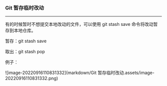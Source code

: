 ### Git 暂存临时改动

---

有的时候暂时不想提交本地改动的文件，可以使用 git stash save 命令将改动暂存到本地仓库。



暂存：git stash save

取出：git stash pop



例子：

![image-20220916110831332](markdown/Git 暂存临时改动.assets/image-20220916110831332.png)